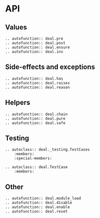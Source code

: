 # API

## Values

```eval_rst
.. autofunction:: deal.pre
.. autofunction:: deal.post
.. autofunction:: deal.ensure
.. autofunction:: deal.inv
```

## Side-effects and exceptions

```eval_rst
.. autofunction:: deal.has
.. autofunction:: deal.raises
.. autofunction:: deal.reason
```

## Helpers

```eval_rst
.. autofunction:: deal.chain
.. autofunction:: deal.pure
.. autofunction:: deal.safe
```

## Testing

```eval_rst
.. autoclass:: deal._testing.TestCases
    :members:
    :special-members:

.. autoclass:: deal.TestCase
    :members:
```

## Other

```eval_rst
.. autofunction:: deal.module_load
.. autofunction:: deal.disable
.. autofunction:: deal.enable
.. autofunction:: deal.reset
```
